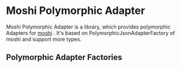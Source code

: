 # Moshi Polymorphic Adapter

Moshi Polymorphic Adapter is a library, which provides polymorphic Adapters for [moshi](https://github.com/square/moshi)
. It's based on PolymorphicJsonAdapterFactory of moshi and support more types.

## Polymorphic Adapter Factories

